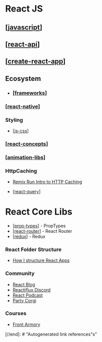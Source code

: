 # React JS

## [[javascript]]

## [[react-api]]

## [[create-react-app]]

## **Ecosystem**

- ### [[frameworks]]

### **[[react-native]]**

### **Styling**

- [[js-css]]

### [[react-concepts]]

### **[[animation-libs]]**

### HttpCaching

- [Remix Run Intro to HTTP Caching](https://www.youtube.com/watch?v=3XkU_DXcgl0&feature=youtu.be)

- [[react-query]]

# React Core Libs

- [[prop-types]] - PropTypes
- [[react-router]] - React Router
- [[redux]] - Redux

### React Folder Structure

- [How I structure React Apps](https://medium.com/javascript-in-plain-english/how-i-structure-react-apps-a76304277786)

### **Community**

- [React Blog](https://reactjs.org/blog/all.html/)
- [Reactiflux Discord](https://www.reactiflux.com/)
- [React Podcast]()
- [Party Corgi](https://party-corgi-podcast.simplecast.com/episodes)

### **Courses**

- [Front Armory](https://frontarm.com/)

[//begin]: # "Autogenerated link references for markdown compatibility"
[javascript]: ../javascript "Javascript"
[react-api]: react-api/react-api "React JS API"
[create-react-app]: create-react-app "Create React App"
[frameworks]: ../frameworks/frameworks "Frameworks"
[react-native]: react-native/react-native "React Native"
[js-css]: ../js-css/js-css "JS in CSS"
[react-concepts]: react-concepts/react-concepts "React Concepts"
[animation-libs]: animation-libs/animation-libs "React Animation Libs"
[react-query]: react-query "React Query"
[prop-types]: proptypes/prop-types "PropTypes"
[react-router]: router-api/react-router "React Router V5"
[redux]: redux/redux-api/redux "redux"
[//end]: # "Autogenerated link references"s"
